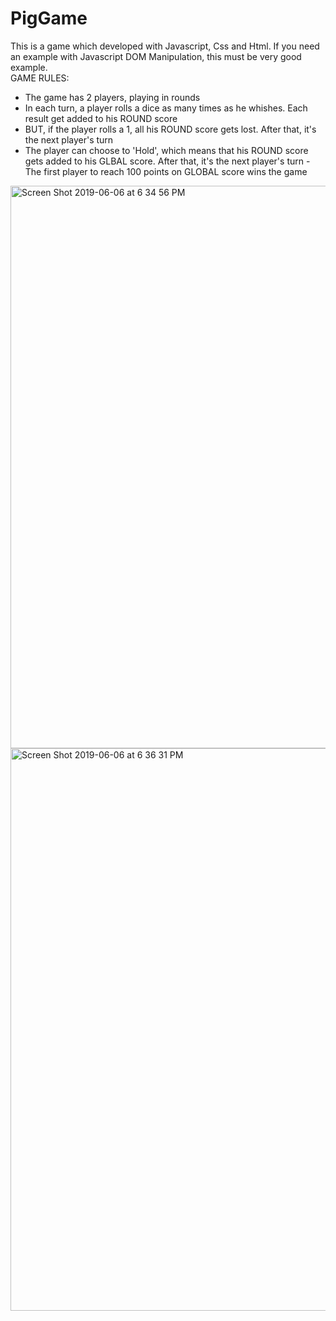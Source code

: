 # PigGame
This is a game which developed with Javascript, Css and Html. If you need an example with Javascript DOM Manipulation, this must be very good example.  
GAME RULES:  
- The game has 2 players, playing in rounds 
- In each turn, a player rolls a dice as many times as he whishes. Each result get added to his ROUND score 
- BUT, if the player rolls a 1, all his ROUND score gets lost. After that, it's the next player's turn 
- The player can choose to 'Hold', which means that his ROUND score gets added to his GLBAL score. After that, it's the next player's turn - The first player to reach 100 points on GLOBAL score wins the game  
<img width="900" alt="Screen Shot 2019-06-06 at 6 34 56 PM" src="https://user-images.githubusercontent.com/47479239/59046645-08bdd100-888b-11e9-9b3d-0e10df0a89e5.png">
<img width="900" alt="Screen Shot 2019-06-06 at 6 36 31 PM" src="https://user-images.githubusercontent.com/47479239/59046648-0a879480-888b-11e9-9df3-223591426d59.png">

